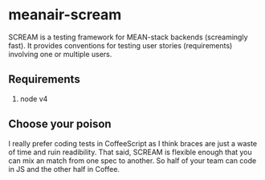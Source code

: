 # meanair-scream

SCREAM is a testing framework for MEAN-stack backends (screamingly fast). It provides conventions for testing user stories (requirements) involving one or multiple users.

## Requirements

1. node v4


## Choose your poison

I really prefer coding tests in CoffeeScript as I think braces are just a waste of
time and ruin readibility. That said, SCREAM is flexible enough that you can mix
an match from one spec to another. So half of your team can code in JS and the other
half in Coffee.
